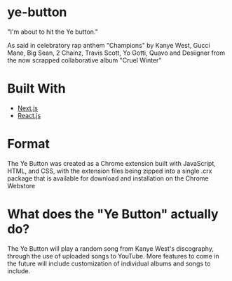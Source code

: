 # ye-button
"I'm about to hit the Ye button."

As said in celebratory rap anthem "Champions" by Kanye West, Gucci Mane, Big Sean, 2 Chainz, Travis Scott, Yo Gotti, Quavo and Desiigner from the now scrapped collaborative album "Cruel Winter"

# Built With
* [Next.js](https://nextjs.org/)
* [React.js](https://reactjs.org/)

# Format
The Ye Button was created as a Chrome extension built with JavaScript, HTML, and CSS, with the extension files being zipped into a single .crx package that is available for download and installation on the Chrome Webstore

# What does the "Ye Button" actually do?
The Ye Button will play a random song from Kanye West's discography, through the use of uploaded songs to YouTube. More features to come in the future will include customization of individual albums and songs to include.
